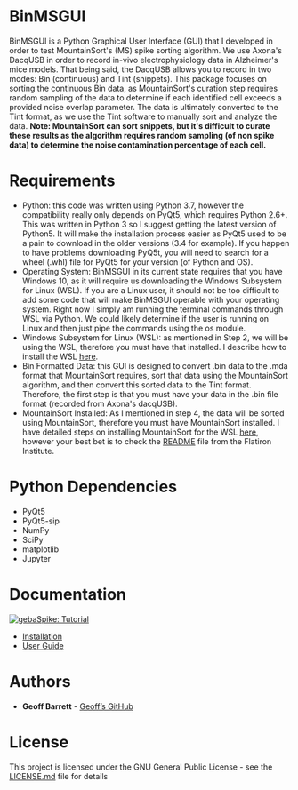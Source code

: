 # BinMSGUI
BinMSGUI is a Python Graphical User Interface (GUI) that I developed in order to test MountainSort's (MS) spike sorting algorithm. We use Axona's DacqUSB in order to record in-vivo electrophysiology data in Alzheimer's mice models. That being said, the DacqUSB allows you to record in two modes: Bin (continuous) and Tint (snippets). This package focuses on sorting the continuous Bin data, as MountainSort's curation step requires random sampling of the data to determine if each identified cell exceeds a provided noise overlap parameter. The data is ultimately converted to the Tint format, as we use the Tint software to manually sort and analyze the data. **Note: MountainSort can sort snippets, but it's difficult to curate these results as the algorithm requires random sampling (of non spike data) to determine the noise contamination percentage of each cell.**

# Requirements
- Python: this code was written using Python 3.7, however the compatibility really only depends on PyQt5, which requires Python 2.6+. This was written in Python 3 so I suggest getting the latest version of Python5. It will make the installation process easier as PyQt5 used to be a pain to download in the older versions (3.4 for example). If you happen to have problems downloading PyQ5t, you will need to search for a wheel (.whl) file for PyQt5 for your version (of Python and OS).
- Operating System: BinMSGUI in its current state requires that you have Windows 10, as it will require us downloading the Windows Subsystem for Linux (WSL). If you are a Linux user, it should not be too difficult to add some code that will make BinMSGUI operable with your operating system. Right now I simply am running the terminal commands through WSL via Python. We could likely determine if the user is running on Linux and then just pipe the commands using the os module.
- Windows Subsystem for Linux (WSL): as mentioned in Step 2, we will be using the WSL, therefore you must have that installed. I describe how to install the WSL [here](https://www.geba.technology/project/mountainsort-with-windows-installing-windows-subsystem-for-linux-wsl).
- Bin Formatted Data: this GUI is designed to convert .bin data to the .mda format that MountainSort requires, sort that data using the MountainSort algorithm, and then convert this sorted data to the Tint format. Therefore, the first step is that you must have your data in the .bin file format (recorded from Axona's dacqUSB).
- MountainSort Installed: As I mentioned in step 4, the data will be sorted using MountainSort, therefore you must have MountainSort installed. I have detailed steps on installing MountainSort for the WSL [here](https://www.geba.technology/project/mountainsort-with-windows-installation), however your best bet is to check the [README](https://github.com/flatironinstitute/mountainsort_examples/blob/master/README.md) file from the Flatiron Institute.

# Python Dependencies
- PyQt5
- PyQt5-sip
- NumPy
- SciPy
- matplotlib
- Jupyter

# Documentation
[![gebaSpike: Tutorial](https://geba.s3.amazonaws.com/media/projects/binmsgui-sorting-axona-data-with-mountainsort/BinMSGUI.jpg)](https://geba.technology/project/binmsgui-sorting-axona-data-with-mountainsort)

- [Installation](https://geba.technology/project/binmsgui-sorting-axona-data-with-mountainsort)
- [User Guide](https://geba.technology/project/binmsgui-sorting-axona-data-with-mountainsort-binmsgui-user-guide)

# Authors
* **Geoff Barrett** - [Geoff’s GitHub](https://github.com/GeoffBarrett)

# License
This project is licensed under the GNU  General  Public  License - see the [LICENSE.md](../master/LICENSE) file for details
